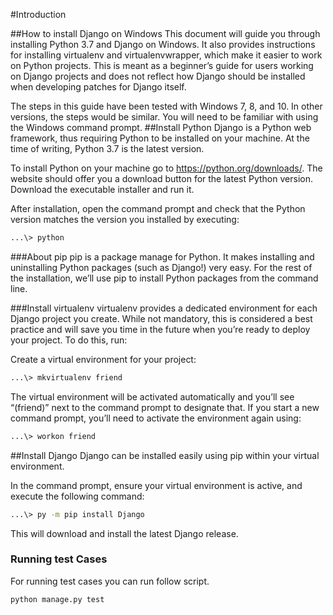 #Introduction

##How to install Django on Windows
This document will guide you through installing Python 3.7 and Django on Windows. It also provides instructions for installing virtualenv and virtualenvwrapper, which make it easier to work on Python projects. This is meant as a beginner’s guide for users working on Django projects and does not reflect how Django should be installed when developing patches for Django itself.

The steps in this guide have been tested with Windows 7, 8, and 10. In other versions, the steps would be similar. You will need to be familiar with using the Windows command prompt.
##Install Python
Django is a Python web framework, thus requiring Python to be installed on your machine. At the time of writing, Python 3.7 is the latest version.

To install Python on your machine go to https://python.org/downloads/. The website should offer you a download button for the latest Python version. Download the executable installer and run it. 

After installation, open the command prompt and check that the Python version matches the version you installed by executing:
```sh
...\> python
```
###About pip
pip is a package manage for Python. It makes installing and uninstalling Python packages (such as Django!) very easy. For the rest of the installation, we’ll use pip to install Python packages from the command line.

###Install virtualenv
virtualenv provides a dedicated environment for each Django project you create. While not mandatory, this is considered a best practice and will save you time in the future when you’re ready to deploy your project. To do this, run:

Create a virtual environment for your project:
```sh
...\> mkvirtualenv friend
```
The virtual environment will be activated automatically and you’ll see “(friend)” next to the command prompt to designate that. If you start a new command prompt, you’ll need to activate the environment again using:
```sh
...\> workon friend
```
##Install Django
Django can be installed easily using pip within your virtual environment.

In the command prompt, ensure your virtual environment is active, and execute the following command:
```sh
...\> py -m pip install Django
```
This will download and install the latest Django release.

### Running test Cases

For running test cases you can run follow script.

```sh
python manage.py test
```